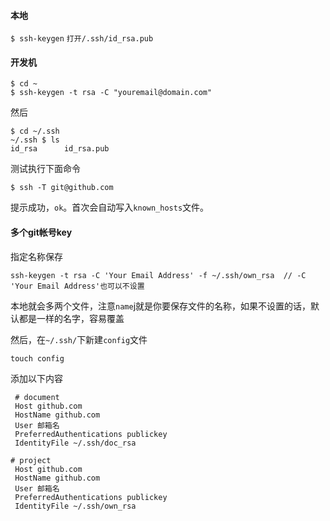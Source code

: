 #### 本地

`$ ssh-keygen`
`打开/.ssh/id_rsa.pub`

#### 开发机

```
$ cd ~
$ ssh-keygen -t rsa -C "youremail@domain.com"
```

然后
```
$ cd ~/.ssh
~/.ssh $ ls
id_rsa      id_rsa.pub
```
测试执行下面命令
```
$ ssh -T git@github.com
```
提示成功，`ok`。首次会自动写入`known_hosts`文件。

#### 多个git帐号key
指定名称保存
```
ssh-keygen -t rsa -C 'Your Email Address' -f ~/.ssh/own_rsa  // -C 'Your Email Address'也可以不设置
```
本地就会多两个文件，注意`name`j就是你要保存文件的名称，如果不设置的话，默认都是一样的名字，容易覆盖

然后，在`~/.ssh/`下新建`config`文件
```
touch config
```
添加以下内容
```
 # document
 Host github.com
 HostName github.com
 User 邮箱名
 PreferredAuthentications publickey
 IdentityFile ~/.ssh/doc_rsa

# project
 Host github.com
 HostName github.com
 User 邮箱名
 PreferredAuthentications publickey
 IdentityFile ~/.ssh/own_rsa

```
